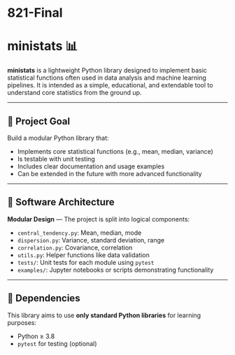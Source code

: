 # 821-Final
# ministats 📊

**ministats** is a lightweight Python library designed to implement basic 
statistical functions often used in data analysis and machine learning pipelines. 
It is intended as a simple, educational, and extendable tool to understand core 
statistics from the ground up.

---

## 🚧 Project Goal

Build a modular Python library that:
- Implements core statistical functions (e.g., mean, median, variance)
- Is testable with unit testing
- Includes clear documentation and usage examples
- Can be extended in the future with more advanced functionality

---

## 🧱 Software Architecture

**Modular Design** — The project is split into logical components:
- `central_tendency.py`: Mean, median, mode
- `dispersion.py`: Variance, standard deviation, range
- `correlation.py`: Covariance, correlation
- `utils.py`: Helper functions like data validation
- `tests/`: Unit tests for each module using `pytest`
- `examples/`: Jupyter notebooks or scripts demonstrating functionality

---

## 🧪 Dependencies

This library aims to use **only standard Python libraries** for learning purposes:
- Python ≥ 3.8
- `pytest` for testing (optional)

